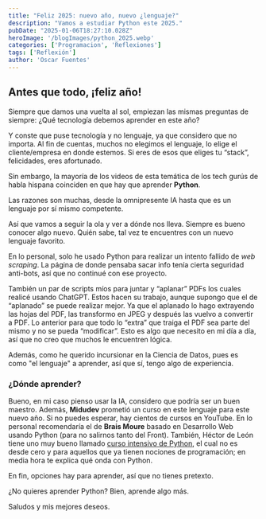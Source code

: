 ```yaml
---
title: "Feliz 2025: nuevo año, nuevo ¿lenguaje?"
description: "Vamos a estudiar Python este 2025."
pubDate: "2025-01-06T18:27:10.028Z"
heroImage: '/blogImages/python_2025.webp'
categories: ['Programacion', 'Reflexiones']
tags: ['Reflexión']
author: 'Oscar Fuentes'
---
```


## Antes que todo, ¡feliz año!

Siempre que damos una vuelta al sol, empiezan las mismas preguntas de siempre: ¿Qué tecnología debemos aprender en este año?

Y conste que puse tecnología y no lenguaje, ya que considero que no importa. Al fin de cuentas, muchos no elegimos el lenguaje, lo elige el cliente/empresa en donde estemos. Si eres de esos que eliges tu “stack”, felicidades, eres afortunado.

Sin embargo, la mayoría de los videos de esta temática de los tech gurús de habla hispana coinciden en que hay que aprender **Python**.

Las razones son muchas, desde la omnipresente IA hasta que es un lenguaje por sí mismo competente. 

Así que vamos a seguir la ola y ver a dónde nos lleva. Siempre es bueno conocer algo nuevo. Quién sabe, tal vez te encuentres con un nuevo lenguaje favorito.

En lo personal, solo he usado Python para realizar un intento fallido de *web scraping*. La página de donde pensaba sacar info tenía cierta seguridad anti-bots, así que no continué con ese proyecto. 

También un par de scripts míos para juntar y “aplanar” PDFs los cuales realicé usando ChatGPT. Estos hacen su trabajo, aunque supongo que el de “aplanado” se puede realizar mejor. Ya que el aplanado lo hago extrayendo las hojas del PDF, las transformo en JPEG y después las vuelvo a convertir a PDF. Lo anterior para que todo lo “extra” que traiga el PDF sea parte del mismo y no se pueda “modificar”. Esto es algo que necesito en mi día a día, así que no creo que muchos le encuentren lógica. 

Además, como he querido incursionar en la Ciencia de Datos, pues es como "el lenguaje" a aprender, así que sí, tengo algo de experiencia.

### ¿Dónde aprender?

Bueno, en mi caso pienso usar la IA, considero que podría ser un buen maestro. Además, **Midudev** prometió un curso en este lenguaje para este nuevo año. Si no puedes esperar, hay cientos de cursos en YouTube. En lo personal recomendaría el de **Brais Moure** basado en Desarrollo Web usando Python (para no salirnos tanto del Front). También, Héctor de León tiene uno muy bueno llamado [curso intensivo de Python](https://www.youtube.com/watch?v=R0_pT5xpO5M), el cual no es desde cero y para aquellos que ya tienen nociones de programación; en media hora te explica qué onda con Python.

En fin, opciones hay para aprender, así que no tienes pretexto.

¿No quieres aprender Python? Bien, aprende algo más. 

Saludos y mis mejores deseos.